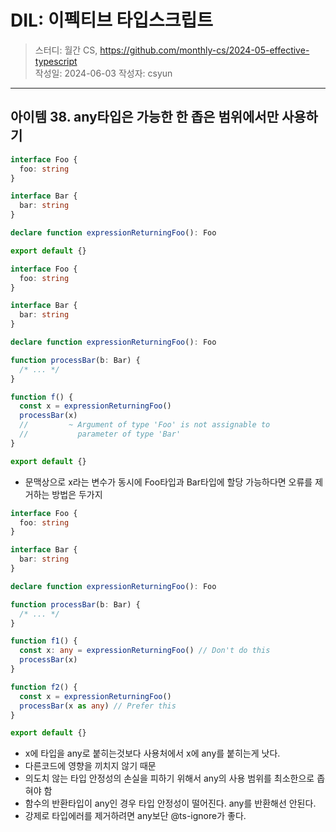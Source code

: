 # DIL: 이펙티브 타입스크립트

> 스터디: 월간 CS, https://github.com/monthly-cs/2024-05-effective-typescript  
> 작성일: 2024-06-03
> 작성자: csyun

---

## 아이템 38. any타입은 가능한 한 좁은 범위에서만 사용하기

```typescript
interface Foo {
  foo: string
}

interface Bar {
  bar: string
}

declare function expressionReturningFoo(): Foo

export default {}
```

```typescript
interface Foo {
  foo: string
}

interface Bar {
  bar: string
}

declare function expressionReturningFoo(): Foo

function processBar(b: Bar) {
  /* ... */
}

function f() {
  const x = expressionReturningFoo()
  processBar(x)
  //         ~ Argument of type 'Foo' is not assignable to
  //           parameter of type 'Bar'
}

export default {}
```

- 문맥상으로 x라는 변수가 동시에 Foo타입과 Bar타입에 할당 가능하다면 오류를 제거하는 방법은 두가지

```typescript
interface Foo {
  foo: string
}

interface Bar {
  bar: string
}

declare function expressionReturningFoo(): Foo

function processBar(b: Bar) {
  /* ... */
}

function f1() {
  const x: any = expressionReturningFoo() // Don't do this
  processBar(x)
}

function f2() {
  const x = expressionReturningFoo()
  processBar(x as any) // Prefer this
}

export default {}
```

- x에 타입을 any로 붙히는것보다 사용처에서 x에 any를 붙히는게 낫다.
- 다른코드에 영향을 끼치지 않기 때문
- 의도치 않는 타입 안정성의 손실을 피하기 위해서 any의 사용 범위를 최소한으로 좁혀야 함
- 함수의 반환타입이 any인 경우 타입 안정성이 떨어진다. any를 반환해선 안된다.
- 강제로 타입에러를 제거하려면 any보단 @ts-ignore가 좋다.